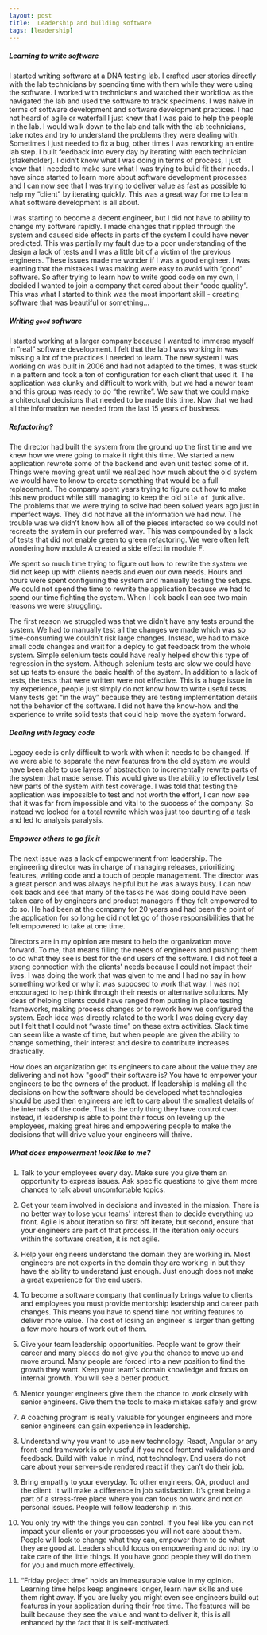 ```yaml
---
layout: post
title:  Leadership and building software
tags: [leadership]
---
```

  
##### Learning to write software
I started writing software at a DNA testing lab. I crafted user stories directly with the lab technicians by spending time with them while they were using the software. I worked with technicians and watched their workflow as the navigated the lab and used the software to track specimens. I was naive in terms of software development and software development practices. I had not heard of agile or waterfall I just knew that I was paid to help the people in the lab. I would walk down to the lab and talk with the lab technicians, take notes and try to understand the problems they were dealing with. Sometimes I just needed to fix a bug, other times I was reworking an entire lab step. I built feedback into every day by iterating with each technician (stakeholder). I didn’t know what I was doing in terms of process, I just knew that I needed to make sure what I was trying to build fit their needs. I have since started to learn more about software development processes and I can now see that I was trying to deliver value as fast as possible to help my “client” by iterating quickly. This was a great way for me to learn what software development is all about.

I was starting to become a decent engineer, but I did not have to ability to change my software rapidly. I made changes that rippled through the system and caused side effects in parts of the system I could have never predicted. This was partially my fault due to a poor understanding of the design a lack of tests and I was a little bit of a victim of the previous engineers. These issues made me wonder if I was a good engineer. I was learning that the mistakes I was making were easy to avoid with “good” software. So after trying to learn how to write good code on my own, I decided I wanted to join a company that cared about their “code quality”. This was what I started to think was the most important skill - creating software that was beautiful or something...

##### Writing `good` software
I started working at a larger company because I wanted to immerse myself in “real” software development. I felt that the lab I was working in was missing a lot of the practices I needed to learn. The new system I was working on was built in 2006 and had not adapted to the times, it was stuck in a pattern and took a ton of configuration for each client that used it. The application was clunky and difficult to work with, but we had a newer team and this group was ready to do “the rewrite”. We saw that we could make architectural decisions that needed to be made this time. Now that we had all the information we needed from the last 15 years of business. 

##### Refactoring?
The director had built the system from the ground up the first time and we knew how we were going to make it right this time.  We started a new application rewrote some of the backend and even unit tested some of it. Things were moving great until we realized how much about the old system we would have to know to create something that would be a full replacement. The company spent years trying to figure out how to make this new product while still managing to keep the old `pile of junk` alive. The problems that we were trying to solve had been solved years ago just in imperfect ways. They did not have all the information we had now. The trouble was we didn’t know how all of the pieces interacted so we could not recreate the system in our preferred way. This was compounded by a lack of tests that did not enable green to green refactoring. We were often left wondering how module A created a side effect in module F. 

We spent so much time trying to figure out how to rewrite the system we did not keep up with clients needs and even our own needs. Hours and hours were spent configuring the system and manually testing the setups. We could not spend the time to rewrite the application because we had to spend our time fighting the system. When I look back I can see two main reasons we were struggling.

The first reason we struggled was that we didn't have any tests around the system. We had to manually test all the changes we made which was so time-consuming we couldn’t risk large changes. Instead, we had to make small code changes and wait for a deploy to get feedback from the whole system. Simple selenium tests could have really helped show this type of regression in the system. Although selenium tests are slow we could have set up tests to ensure the basic health of the system. In addition to a lack of tests, the tests that were written were not effective. This is a huge issue in my experience, people just simply do not know how to write useful tests. Many tests get “in the way” because they are testing implementation details not the behavior of the software. I did not have the know-how and the experience to write solid tests that could help move the system forward. 

##### Dealing with legacy code
Legacy code is only difficult to work with when it needs to be changed. If we were able to separate the new features from the old system we would have been able to use layers of abstraction to incrementally rewrite parts of the system that made sense. This would give us the ability to effectively test new parts of the system with test coverage. I was told that testing the application was impossible to test and not worth the effort, I can now see that it was far from impossible and vital to the success of the company. So instead we looked for a total rewrite which was just too daunting of a task and led to analysis paralysis. 

##### Empower others to go fix it
The next issue was a lack of empowerment from leadership. The engineering director was in charge of managing releases, prioritizing features, writing code and a touch of people management. The director was a great person and was always helpful but he was always busy. I can now look back and see that many of the tasks he was doing could have been taken care of by engineers and product managers if they felt empowered to do so. He had been at the company for 20 years and had been the point of the application for so long he did not let go of those responsibilities that he felt empowered to take at one time. 

Directors are in my opinion are meant to help the organization move forward. To me, that means filling the needs of engineers and pushing them to do what they see is best for the end users of the software. I did not feel a strong connection with the clients' needs because I could not impact their lives. I was doing the work that was given to me and I had no say in how something worked or why it was supposed to work that way. I was not encouraged to help think through their needs or alternative solutions. My ideas of helping clients could have ranged from putting in place testing frameworks, making process changes or to rework how we configured the system. Each idea was directly related to the work I was doing every day but I felt that I could not “waste time” on these extra activities. Slack time can seem like a waste of time, but when people are given the ability to change something, their interest and desire to contribute increases drastically. 

How does an organization get its engineers to care about the value they are delivering and not how "good" their software is? You have to empower your engineers to be the owners of the product. If leadership is making all the decisions on how the software should be developed what technologies should be used then engineers are left to care about the smallest details of the internals of the code. That is the only thing they have control over. Instead, if leadership is able to point their focus on leveling up the employees, making great hires and empowering people to make the decisions that will drive value your engineers will thrive. 

##### What does empowerment look like to me? 
> 
1) Talk to your employees every day. Make sure you give them an opportunity to express issues. Ask specific questions to give them more chances to talk about uncomfortable topics. 

2) Get your team involved in decisions and invested in the mission. There is no better way to lose your teams' interest than to decide everything up front.  Agile is about iteration so first off iterate, but second, ensure that your engineers are part of that process. If the iteration only occurs within the software creation, it is not agile. 

3) Help your engineers understand the domain they are working in. Most engineers are not experts in the domain they are working in but they have the ability to understand just enough. Just enough does not make a great experience for the end users.

4) To become a software company that continually brings value to clients and employees you must provide mentorship leadership and career path changes. This means you have to spend time not writing features to deliver more value. The cost of losing an engineer is larger than getting a few more hours of work out of them. 

5) Give your team leadership opportunities. People want to grow their career and many places do not give you the chance to move up and move around. Many people are forced into a new position to find the growth they want. Keep your team's domain knowledge and focus on internal growth. You will see a better product. 

6) Mentor younger engineers give them the chance to work closely with senior engineers. Give them the tools to make mistakes safely and grow. 

7) A coaching program is really valuable for younger engineers and more senior engineers can gain experience in leadership. 

8) Understand why you want to use new technology. React, Angular or any front-end framework is only useful if you need frontend validations and feedback. Build with value in mind, not technology. End users do not care about your server-side rendered react if they can’t do their job. 

9) Bring empathy to your everyday. To other engineers, QA, product and the client. It will make a difference in job satisfaction. It’s great being a part of a stress-free place where you can focus on work and not on personal issues. People will follow leadership in this.

10) You only try with the things you can control. If you feel like you can not impact your clients or your processes you will not care about them. People will look to change what they can, empower them to do what they are good at. Leaders should focus on empowering and do not try to take care of the little things. If you have good people they will do them for you and much more effectively. 

11) “Friday project time” holds an immeasurable value in my opinion. Learning time helps keep engineers longer, learn new skills and use them right away. If you are lucky you might even see engineers build out features in your application during their free time. The features will be built because they see the value and want to deliver it, this is all enhanced by the fact that it is self-motivated.

>
